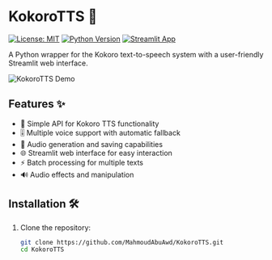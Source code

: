 # KokoroTTS 🎤

[![License: MIT](https://img.shields.io/badge/License-MIT-yellow.svg)](https://opensource.org/licenses/MIT)
[![Python Version](https://img.shields.io/badge/python-3.8%2B-blue)](https://www.python.org/)
[![Streamlit App](https://static.streamlit.io/badges/streamlit_badge_black_white.svg)](https://your-streamlit-app-url.com)

A Python wrapper for the Kokoro text-to-speech system with a user-friendly Streamlit web interface.

![KokoroTTS Demo](demo.gif) <!-- Add a demo gif later -->

## Features ✨

- 🚀 Simple API for Kokoro TTS functionality
- 🎚️ Multiple voice support with automatic fallback
- 💾 Audio generation and saving capabilities
- 🌐 Streamlit web interface for easy interaction
- ⚡ Batch processing for multiple texts
- 🔊 Audio effects and manipulation

## Installation 🛠️

1. Clone the repository:
   ```bash
   git clone https://github.com/MahmoudAbuAwd/KokoroTTS.git
   cd KokoroTTS
